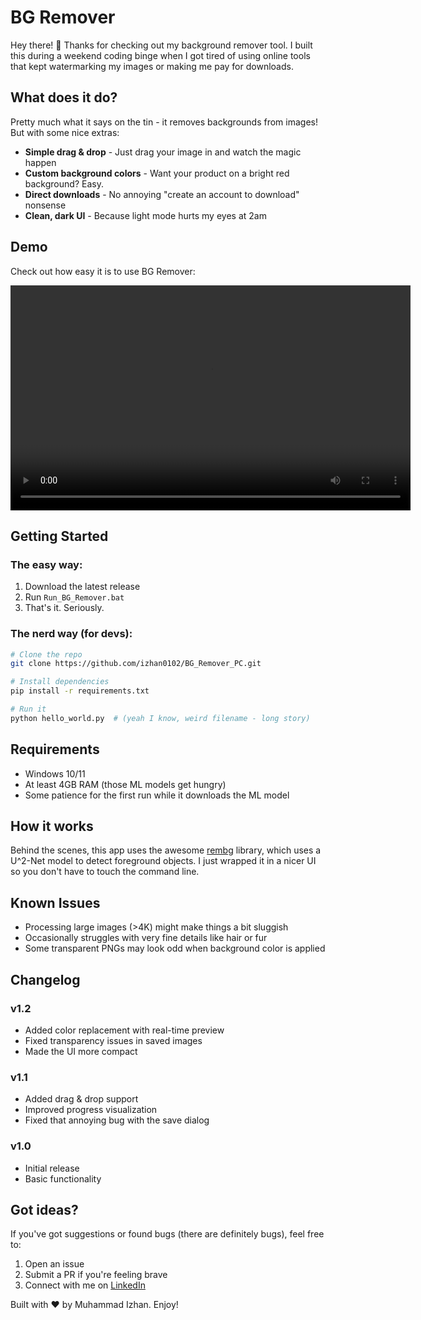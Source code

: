 # BG Remover

Hey there! 👋 Thanks for checking out my background remover tool. I built this during a weekend coding binge when I got tired of using online tools that kept watermarking my images or making me pay for downloads.

## What does it do?

Pretty much what it says on the tin - it removes backgrounds from images! But with some nice extras:

- **Simple drag & drop** - Just drag your image in and watch the magic happen
- **Custom background colors** - Want your product on a bright red background? Easy.
- **Direct downloads** - No annoying "create an account to download" nonsense
- **Clean, dark UI** - Because light mode hurts my eyes at 2am

## Demo

Check out how easy it is to use BG Remover:



<video width="640" height="360" controls>
  <source src="preview.mp4" type="video/mp4">
  Your browser does not support the video tag.
</video>

## Getting Started

### The easy way:

1. Download the latest release
2. Run `Run_BG_Remover.bat`
3. That's it. Seriously.

### The nerd way (for devs):

```bash
# Clone the repo
git clone https://github.com/izhan0102/BG_Remover_PC.git

# Install dependencies
pip install -r requirements.txt

# Run it
python hello_world.py  # (yeah I know, weird filename - long story)
```

## Requirements

- Windows 10/11
- At least 4GB RAM (those ML models get hungry)
- Some patience for the first run while it downloads the ML model

## How it works

Behind the scenes, this app uses the awesome [rembg](https://github.com/danielgatis/rembg) library, which uses a U^2-Net model to detect foreground objects. I just wrapped it in a nicer UI so you don't have to touch the command line.

## Known Issues

- Processing large images (>4K) might make things a bit sluggish
- Occasionally struggles with very fine details like hair or fur
- Some transparent PNGs may look odd when background color is applied

## Changelog

### v1.2
- Added color replacement with real-time preview
- Fixed transparency issues in saved images
- Made the UI more compact

### v1.1
- Added drag & drop support
- Improved progress visualization
- Fixed that annoying bug with the save dialog

### v1.0
- Initial release
- Basic functionality

## Got ideas?

If you've got suggestions or found bugs (there are definitely bugs), feel free to:

1. Open an issue
2. Submit a PR if you're feeling brave
3. Connect with me on [LinkedIn](https://www.linkedin.com/in/muhammad-izhan-a404752a6/)

Built with ❤️ by Muhammad Izhan. Enjoy! 
